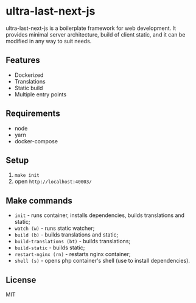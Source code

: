 # ultra-last-next-js

ultra-last-next-js is a boilerplate framework for web development.
It provides minimal server architecture, build of client static,
and it can be modified in any way to suit needs.

## Features
* Dockerized
* Translations
* Static build
* Multiple entry points

## Requirements
- node
- yarn
- docker-compose

## Setup
1. `make init`
2. open `http://localhost:40003/`

## Make commands
- `init` - runs container, installs dependencies, builds translations and static;
- `watch (w)` - runs static watcher;
- `build (b)` - builds translations and static;
- `build-translations (bt)` - builds translations;
- `build-static` - builds static;
- `restart-nginx (rn)` - restarts nginx container;
- `shell (s)` - opens php container's shell (use to install dependencies).

## License

MIT